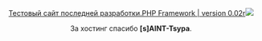 <a href='http://orl.biz.tm/'><p align='center'>Тестовый сайт последней разработки.PHP Framework | version 0.02r<img border=0 src='/media/pictures/logo.gif' /></a><p align='center'>За хостинг cпасибо <b>[s]AINT-Tsypa</b>.</p></p>